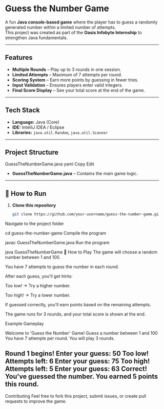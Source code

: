  # Guess the Number Game  

A fun **Java console-based game** where the player has to guess a randomly generated number within a limited number of attempts.  
This project was created as part of the **Oasis Infobyte Internship** to strengthen Java fundamentals.  

---

## Features  
-  **Multiple Rounds** – Play up to 3 rounds in one session.  
-  **Limited Attempts** – Maximum of 7 attempts per round.  
-  **Scoring System** – Earn more points by guessing in fewer tries.  
-  **Input Validation** – Ensures players enter valid integers.  
-  **Final Score Display** – See your total score at the end of the game.  

---

##  Tech Stack  
- **Language:** Java (Core)  
- **IDE:** IntelliJ IDEA / Eclipse  
- **Libraries:** `java.util.Random`, `java.util.Scanner`  

---

##  Project Structure  
GuessTheNumberGame.java
yaml
Copy
Edit
- **GuessTheNumberGame.java** – Contains the main game logic.

---

## 🚀 How to Run  
1. **Clone this repository**  
   ```bash
   git clone https://github.com/your-username/guess-the-number-game.git
Navigate to the project folder

cd guess-the-number-game
Compile the program

javac GuessTheNumberGame.java
Run the program

java GuessTheNumberGame
🎯 How to Play
The game will choose a random number between 1 and 100.

You have 7 attempts to guess the number in each round.

After each guess, you'll get hints:

Too low! → Try a higher number.

Too high! → Try a lower number.

If guessed correctly, you'll earn points based on the remaining attempts.

The game runs for 3 rounds, and your total score is shown at the end.

 Example Gameplay

Welcome to 'Guess the Number' Game!
Guess a number between 1 and 100
You have 7 attempts per round.
You will play 3 rounds.

Round 1 begins!
Enter your guess: 50
Too low!
Attempts left: 6
Enter your guess: 75
Too high!
Attempts left: 5
Enter your guess: 63
Correct! You've guessed the number.
You earned 5 points this round.
--------------------------------------
 Contributing
Feel free to fork this project, submit issues, or create pull requests to improve the game.
